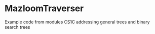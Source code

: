 # MazloomTraverser

Example code from modules CS1C addressing general trees and binary search trees
